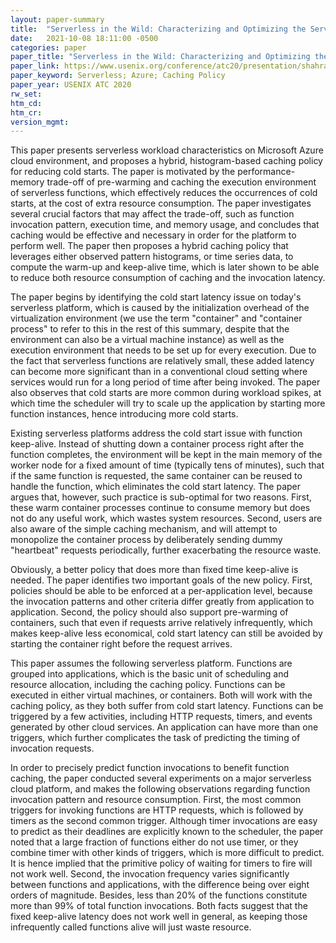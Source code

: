```yaml
---
layout: paper-summary
title:  "Serverless in the Wild: Characterizing and Optimizing the Serverless Workload at a Large Cloud Provider"
date:   2021-10-08 18:11:00 -0500
categories: paper
paper_title: "Serverless in the Wild: Characterizing and Optimizing the Serverless Workload at a Large Cloud Provider"
paper_link: https://www.usenix.org/conference/atc20/presentation/shahrad
paper_keyword: Serverless; Azure; Caching Policy
paper_year: USENIX ATC 2020
rw_set:
htm_cd:
htm_cr:
version_mgmt:
---
```


This paper presents serverless workload characteristics on Microsoft Azure cloud environment, and proposes a 
hybrid, histogram-based caching policy for reducing cold starts.
The paper is motivated by the performance-memory trade-off of pre-warming and caching the execution environment of 
serverless functions, which effectively reduces the occurrences of cold starts, at the cost of extra resource 
consumption. 
The paper investigates several crucial factors that may affect the trade-off, such as function invocation
pattern, execution time, and memory usage, and concludes that caching would be effective and necessary in order for the
platform to perform well. 
The paper then proposes a hybrid caching policy that leverages either observed pattern histograms, or time series
data, to compute the warm-up and keep-alive time, which is later shown to be able to reduce both resource consumption
of caching and the invocation latency.

The paper begins by identifying the cold start latency issue on today's serverless platform, which is caused by the 
initialization overhead of the virtualization environment (we use the term "container" and "container process" to 
refer to this in the rest of this summary, despite that the environment can also be a virtual machine instance) 
as well as the execution environment that needs to be set up for every execution. Due to the fact that serverless 
functions are relatively small, these added latency can 
become more significant than in a conventional cloud setting where services would run for a long period of time
after being invoked.
The paper also observes that cold starts are more common during workload spikes, at which time the scheduler will try to
scale up the application by starting more function instances, hence introducing more cold starts.

Existing serverless platforms address the cold start issue with function keep-alive. Instead of shutting down a 
container process right after the function completes, the environment will be kept in the main memory of the 
worker node for a fixed amount of time (typically tens of minutes), such that if the same function is requested, 
the same container can be reused to handle the function, which eliminates the cold start latency.
The paper argues that, however, such practice is sub-optimal for two reasons.
First, these warm container processes continue to consume memory but does not do any useful work, which wastes system
resources. Second, users are also aware of the simple caching mechanism, and will attempt to monopolize the 
container process by deliberately sending dummy "heartbeat" requests periodically, further exacerbating the resource
waste.

Obviously, a better policy that does more than fixed time keep-alive is needed. The paper identifies two important
goals of the new policy. First, policies should be able to be enforced at a per-application level, because the 
invocation patterns and other criteria differ greatly from application to application. Second, the policy should 
also support pre-warming of containers, such that even if requests arrive relatively infrequently, which makes 
keep-alive less economical, cold start latency can still be avoided by starting the container right before the 
request arrives.

This paper assumes the following serverless platform. Functions are grouped into applications, which is the basic unit
of scheduling and resource allocation, including the caching policy.
Functions can be executed in either virtual machines, or containers. Both will work with the caching policy, as they 
both suffer from cold start latency.
Functions can be triggered by a few activities, including HTTP requests, timers, and events generated by other cloud 
services. An application can have more than one triggers, which further complicates the task of predicting the timing 
of invocation requests.

In order to precisely predict function invocations to benefit function caching, the paper conducted several experiments
on a major serverless cloud platform, and makes the following observations regarding function invocation pattern
and resource consumption.
First, the most common triggers for invoking functions are HTTP requests, which is followed by timers as the second 
common trigger. Although timer invocations are
easy to predict as their deadlines are explicitly known to the scheduler, the paper noted that a large fraction of 
functions either do not use timer, or they combine timer with other kinds of triggers, which is more difficult to 
predict. It is hence implied that the primitive policy of waiting for timers to fire will not work well. 
Second, the invocation frequency varies significantly between functions and applications, with the difference being
over eight orders of magnitude. Besides, less than 20% of the functions constitute more than 99% of total function
invocations. Both facts suggest that the fixed keep-alive latency does not work well in general, as keeping those
infrequently called functions alive will just waste resource.


